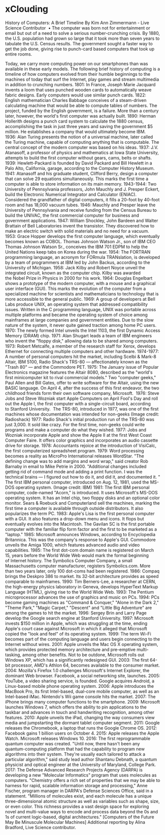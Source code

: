 # xClouding
History of Computers: A Brief Timeline
By Kim Ann Zimmermann - Live Science Contributor 
• 
The computer was born not for entertainment or email but out of a need to solve a serious number-crunching crisis. By 1880, the U.S. population had grown so large that it took more than seven years to tabulate the U.S. Census results. The government sought a faster way to get the job done, giving rise to punch-card based computers that took up entire rooms.

Today, we carry more computing power on our smartphones than was available in these early models. The following brief history of computing is a timeline of how computers evolved from their humble beginnings to the machines of today that surf the Internet, play games and stream multimedia in addition to crunching numbers.
1801: In France, Joseph Marie Jacquard invents a loom that uses punched wooden cards to automatically weave fabric designs. Early computers would use similar punch cards.
1822: English mathematician Charles Babbage conceives of a steam-driven calculating machine that would be able to compute tables of numbers. The project, funded by the English government, is a failure. More than a century later, however, the world's first computer was actually built.
1890: Herman Hollerith designs a punch card system to calculate the 1880 census, accomplishing the task in just three years and saving the government $5 million. He establishes a company that would ultimately become IBM.
1936: Alan Turing presents the notion of a universal machine, later called the Turing machine, capable of computing anything that is computable. The central concept of the modern computer was based on his ideas.
1937: J.V. Atanasoff, a professor of physics and mathematics at Iowa State University, attempts to build the first computer without gears, cams, belts or shafts.
1939: Hewlett-Packard is founded by David Packard and Bill Hewlett in a Palo Alto, California, garage, according to the Computer History Museum. 
1941: Atanasoff and his graduate student, Clifford Berry, design a computer that can solve 29 equations simultaneously. This marks the first time a computer is able to store information on its main memory.
1943-1944: Two University of Pennsylvania professors, John Mauchly and J. Presper Eckert, build the Electronic Numerical Integrator and Calculator (ENIAC). Considered the grandfather of digital computers, it fills a 20-foot by 40-foot room and has 18,000 vacuum tubes.
1946: Mauchly and Presper leave the University of Pennsylvania and receive funding from the Census Bureau to build the UNIVAC, the first commercial computer for business and government applications.
1947: William Shockley, John Bardeen and Walter Brattain of Bell Laboratories invent the transistor. They discovered how to make an electric switch with solid materials and no need for a vacuum. 
1953: Grace Hopper develops the first computer language, which eventually becomes known as COBOL. Thomas Johnson Watson Jr., son of IBM CEO Thomas Johnson Watson Sr., conceives the IBM 701 EDPM to help the United Nations keep tabs on Korea during the war.
1954: The FORTRAN programming language, an acronym for FORmula TRANslation, is developed by a team of programmers at IBM led by John Backus, according to the University of Michigan.
1958: Jack Kilby and Robert Noyce unveil the integrated circuit, known as the computer chip. Kilby was awarded the Nobel Prize in Physics in 2000 for his work.
1964: Douglas Engelbart shows a prototype of the modern computer, with a mouse and a graphical user interface (GUI). This marks the evolution of the computer from a specialized machine for scientists and mathematicians to technology that is more accessible to the general public.
1969: A group of developers at Bell Labs produce UNIX, an operating system that addressed compatibility issues. Written in the C programming language, UNIX was portable across multiple platforms and became the operating system of choice among mainframes at large companies and government entities. Due to the slow nature of the system, it never quite gained traction among home PC users.
1970: The newly formed Intel unveils the Intel 1103, the first Dynamic Access Memory (DRAM) chip.
1971: Alan Shugart leads a team of IBM engineers who invent the "floppy disk," allowing data to be shared among computers.
1973: Robert Metcalfe, a member of the research staff for Xerox, develops Ethernet for connecting multiple computers and other hardware.
1974-1977: A number of personal computers hit the market, including Scelbi & Mark-8 Altair, IBM 5100, Radio Shack's TRS-80 — affectionately known as the "Trash 80" — and the Commodore PET.
1975: The January issue of Popular Electronics magazine features the Altair 8080, described as the "world's first minicomputer kit to rival commercial models." Two "computer geeks," Paul Allen and Bill Gates, offer to write software for the Altair, using the new BASIC language. On April 4, after the success of this first endeavor, the two childhood friends form their own software company, Microsoft. 
1976: Steve Jobs and Steve Wozniak start Apple Computers on April Fool's Day and roll out the Apple I, the first computer with a single-circuit board, according to Stanford University. 
The TRS-80, introduced in 1977, was one of the first machines whose documentation was intended for non-geeks (Image credit: Radioshack)
1977: Radio Shack's initial production run of the TRS-80 was just 3,000. It sold like crazy. For the first time, non-geeks could write programs and make a computer do what they wished.
1977: Jobs and Wozniak incorporate Apple and show the Apple II at the first West Coast Computer Faire. It offers color graphics and incorporates an audio cassette drive for storage.
1978: Accountants rejoice at the introduction of VisiCalc, the first computerized spreadsheet program.
1979: Word processing becomes a reality as MicroPro International releases WordStar. "The defining change was to add margins and word wrap," said creator Rob Barnaby in email to Mike Petrie in 2000. "Additional changes included getting rid of command mode and adding a print function. I was the technical brains — I figured out how to do it, and did it, and documented it. "
The first IBM personal computer, introduced on Aug. 12, 1981, used the MS-DOS operating system. (Image credit: IBM)
1981: The first IBM personal computer, code-named "Acorn," is introduced. It uses Microsoft's MS-DOS operating system. It has an Intel chip, two floppy disks and an optional color monitor. Sears & Roebuck and Computerland sell the machines, marking the first time a computer is available through outside distributors. It also popularizes the term PC.
1983: Apple's Lisa is the first personal computer with a GUI. It also features a drop-down menu and icons. It flops but eventually evolves into the Macintosh. The Gavilan SC is the first portable computer with the familiar flip form factor and the first to be marketed as a "laptop."
1985: Microsoft announces Windows, according to Encyclopedia Britannica. This was the company's response to Apple's GUI. Commodore unveils the Amiga 1000, which features advanced audio and video capabilities.
1985: The first dot-com domain name is registered on March 15, years before the World Wide Web would mark the formal beginning of Internet history. The Symbolics Computer Company, a small Massachusetts computer manufacturer, registers Symbolics.com. More than two years later, only 100 dot-coms had been registered.
1986: Compaq brings the Deskpro 386 to market. Its 32-bit architecture provides as speed comparable to mainframes.
1990: Tim Berners-Lee, a researcher at CERN, the high-energy physics laboratory in Geneva, develops HyperText Markup Language (HTML), giving rise to the World Wide Web.
1993: The Pentium microprocessor advances the use of graphics and music on PCs.
1994: PCs become gaming machines as "Command & Conquer," "Alone in the Dark 2," "Theme Park," "Magic Carpet," "Descent" and "Little Big Adventure" are among the games to hit the market.
1996: Sergey Brin and Larry Page develop the Google search engine at Stanford University.
1997: Microsoft invests $150 million in Apple, which was struggling at the time, ending Apple's court case against Microsoft in which it alleged that Microsoft copied the "look and feel" of its operating system.
1999: The term Wi-Fi becomes part of the computing language and users begin connecting to the Internet without wires.
2001: Apple unveils the Mac OS X operating system, which provides protected memory architecture and pre-emptive multi-tasking, among other benefits. Not to be outdone, Microsoft rolls out Windows XP, which has a significantly redesigned GUI.
2003: The first 64-bit processor, AMD's Athlon 64, becomes available to the consumer market.
2004: Mozilla's Firefox 1.0 challenges Microsoft's Internet Explorer, the dominant Web browser. Facebook, a social networking site, launches.
2005: YouTube, a video sharing service, is founded. Google acquires Android, a Linux-based mobile phone operating system.
2006: Apple introduces the MacBook Pro, its first Intel-based, dual-core mobile computer, as well as an Intel-based iMac. Nintendo's Wii game console hits the market.
2007: The iPhone brings many computer functions to the smartphone.
2009: Microsoft launches Windows 7, which offers the ability to pin applications to the taskbar and advances in touch and handwriting recognition, among other features.
2010: Apple unveils the iPad, changing the way consumers view media and jumpstarting the dormant tablet computer segment.
2011: Google releases the Chromebook, a laptop that runs the Google Chrome OS.
2012: Facebook gains 1 billion users on October 4.
2015: Apple releases the Apple Watch. Microsoft releases Windows 10.
2016: The first reprogrammable quantum computer was created. "Until now, there hasn't been any quantum-computing platform that had the capability to program new algorithms into their system. They're usually each tailored to attack a particular algorithm," said study lead author Shantanu Debnath, a quantum physicist and optical engineer at the University of Maryland, College Park.
2017: The Defense Advanced Research Projects Agency (DARPA) is developing a new "Molecular Informatics" program that uses molecules as computers. "Chemistry offers a rich set of properties that we may be able to harness for rapid, scalable information storage and processing," Anne Fischer, program manager in DARPA's Defense Sciences Office, said in a statement. "Millions of molecules exist, and each molecule has a unique three-dimensional atomic structure as well as variables such as shape, size, or even color. This richness provides a vast design space for exploring novel and multi-value ways to encode and process data beyond the 0s and 1s of current logic-based, digital architectures." [Computers of the Future May Be Minuscule Molecular Machines]
Additional reporting by Alina Bradford, Live Science contributor.
